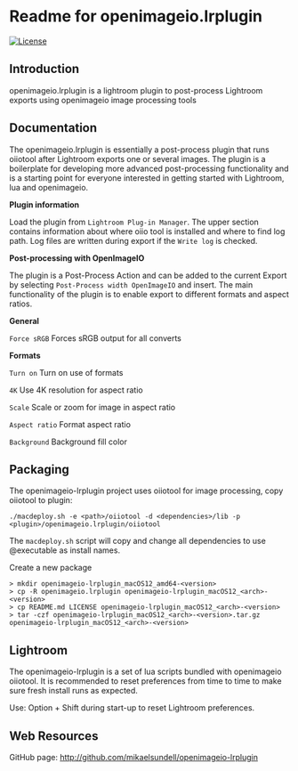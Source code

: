Readme for openimageio.lrplugin
===============================

[![License](https://img.shields.io/badge/license-BSD%203--Clause-blue.svg?style=flat-square)](https://github.com/mikaelsundell/icloud-snapshot/blob/master/license.md)

Introduction
------------
openimageio.lrplugin is a lightroom plugin to post-process Lightroom exports using openimageio image processing tools


Documentation
-------------

The openimageio.lrplugin is essentially a post-process plugin that runs oiiotool after Lightroom exports one or several images. The plugin is a boilerplate for developing more advanced post-processing functionality and is a starting point for everyone interested in getting started with Lightroom, lua and openimageio.

**Plugin information**

Load the plugin from `Lightroom Plug-in Manager`. The upper section contains information about where oiio tool is installed and where to find log path. Log files are written during export if the `Write log` is checked.

**Post-processing with OpenImageIO**

The plugin is a Post-Process Action and can be added to the current Export by selecting `Post-Process width OpenImageIO` and insert. The main functionality of the plugin is to enable export to different formats and aspect ratios.

**General**

`Force sRGB`  Forces sRGB output for all converts

**Formats**

`Turn on`       Turn on use of formats

`4K`            Use 4K resolution for aspect ratio

`Scale`         Scale or zoom for image in aspect ratio

`Aspect ratio`  Format aspect ratio

`Background`    Background fill color


Packaging
---------

The openimageio-lrplugin project uses oiiotool for image processing, copy oiiotool to plugin:

```shell
./macdeploy.sh -e <path>/oiiotool -d <dependencies>/lib -p <plugin>/openimageio.lrplugin/oiiotool
```

The `macdeploy.sh` script will copy and change all dependencies to use @executable as install names.


Create a new package

```shell
> mkdir openimageio-lrplugin_macOS12_amd64-<version>
> cp -R openimageio.lrplugin openimageio-lrplugin_macOS12_<arch>-<version>
> cp README.md LICENSE openimageio-lrplugin_macOS12_<arch>-<version>
> tar -czf openimageio-lrplugin_macOS12_<arch>-<version>.tar.gz openimageio-lrplugin_macOS12_<arch>-<version>
```

Lightroom
---------

The openimageio-lrplugin is a set of lua scripts bundled with openimageio oiiotool. It is recommended to 
reset preferences from time to time to make sure fresh install runs as expected.

Use: Option + Shift during start-up to reset Lightroom preferences.


Web Resources
-------------

GitHub page:        http://github.com/mikaelsundell/openimageio-lrplugin
